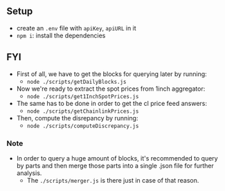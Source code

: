 ## Setup
- create an `.env` file with `apiKey`, `apiURL` in it
- `npm i`: install the dependencies




## FYI

- First of all, we have to get the blocks for querying later by running: 
  - `node ./scripts/getDailyBlocks.js` 
- Now we're ready to extract the spot prices from 1inch aggregator: 
  - `node ./scripts/get1InchSpotPrices.js`
- The same has to be done in order to get the cl price feed answers:
  - `node ./scripts/getChainlinkPrices.js`
- Then, compute the disrepancy by running:
  - `node ./scripts/computeDiscrepancy.js`


### Note
- In order to query a huge amount of blocks, it's recommended to query by parts and then merge those parts into a single .json file for further analysis. 
  - The `./scripts/merger.js` is there just in case of that reason. 